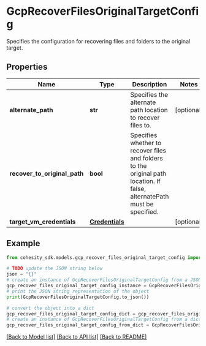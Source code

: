 # GcpRecoverFilesOriginalTargetConfig

Specifies the configuration for recovering files and folders to the original target.

## Properties

Name | Type | Description | Notes
------------ | ------------- | ------------- | -------------
**alternate_path** | **str** | Specifies the alternate path location to recover files to. | [optional] 
**recover_to_original_path** | **bool** | Specifies whether to recover files and folders to the original path location. If false, alternatePath must be specified. | 
**target_vm_credentials** | [**Credentials**](Credentials.md) |  | [optional] 

## Example

```python
from cohesity_sdk.models.gcp_recover_files_original_target_config import GcpRecoverFilesOriginalTargetConfig

# TODO update the JSON string below
json = "{}"
# create an instance of GcpRecoverFilesOriginalTargetConfig from a JSON string
gcp_recover_files_original_target_config_instance = GcpRecoverFilesOriginalTargetConfig.from_json(json)
# print the JSON string representation of the object
print(GcpRecoverFilesOriginalTargetConfig.to_json())

# convert the object into a dict
gcp_recover_files_original_target_config_dict = gcp_recover_files_original_target_config_instance.to_dict()
# create an instance of GcpRecoverFilesOriginalTargetConfig from a dict
gcp_recover_files_original_target_config_from_dict = GcpRecoverFilesOriginalTargetConfig.from_dict(gcp_recover_files_original_target_config_dict)
```
[[Back to Model list]](../README.md#documentation-for-models) [[Back to API list]](../README.md#documentation-for-api-endpoints) [[Back to README]](../README.md)


